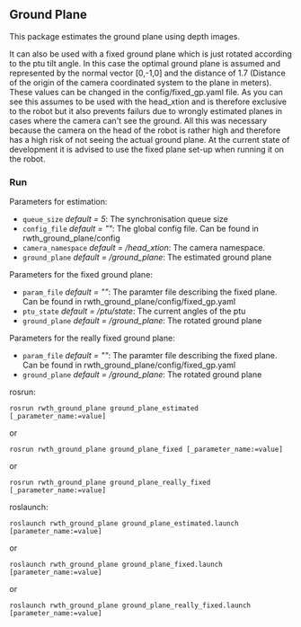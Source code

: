 ## Ground Plane
This package estimates the ground plane using depth images. 

It can also be used with a fixed ground plane which is just rotated according to the ptu tilt angle. In this case the optimal ground plane is assumed and represented by the normal vector [0,-1,0] and the distance of 1.7 (Distance of the origin of the camera coordinated system to the plane in meters). These values can be changed in the config/fixed_gp.yaml file. As you can see this assumes to be used with the head_xtion and is therefore exclusive to the robot but it also prevents failurs due to wrongly estimated planes in cases where the camera can't see the ground. All this was necessary because the camera on the head of the robot is rather high and therefore has a high risk of not seeing the actual ground plane. At the current state of development it is advised to use the fixed plane set-up when running it on the robot.

### Run
Parameters for estimation:
* `queue_size` _default = 5_: The synchronisation queue size
* `config_file` _default = ""_: The global config file. Can be found in rwth_ground_plane/config
* `camera_namespace` _default = /head_xtion_: The camera namespace.
* `ground_plane` _default = /ground_plane_: The estimated ground plane

Parameters for the fixed ground plane:
* `param_file` _default = ""_: The paramter file describing the fixed plane. Can be found in rwth_ground_plane/config/fixed_gp.yaml
* `ptu_state` _default = /ptu/state_: The current angles of the ptu
* `ground_plane` _default = /ground_plane_: The rotated ground plane

Parameters for the really fixed ground plane:
* `param_file` _default = ""_: The paramter file describing the fixed plane. Can be found in rwth_ground_plane/config/fixed_gp.yaml
* `ground_plane` _default = /ground_plane_: The rotated ground plane

rosrun:
```
rosrun rwth_ground_plane ground_plane_estimated [_parameter_name:=value]
```
or
```
rosrun rwth_ground_plane ground_plane_fixed [_parameter_name:=value]
```
or
```
rosrun rwth_ground_plane ground_plane_really_fixed [_parameter_name:=value]
```

roslaunch:
```
roslaunch rwth_ground_plane ground_plane_estimated.launch [parameter_name:=value]
```
or
```
roslaunch rwth_ground_plane ground_plane_fixed.launch [parameter_name:=value]
```
or
```
roslaunch rwth_ground_plane ground_plane_really_fixed.launch [parameter_name:=value]
```
